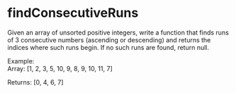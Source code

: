 findConsecutiveRuns
===================

Given an array of unsorted positive integers, write a function that finds runs of 3 consecutive numbers (ascending or descending) and returns the indices where such runs begin. If no such runs are found, return null.

Example:  
Array: [1, 2, 3, 5, 10, 9, 8, 9, 10, 11, 7] 

Returns: [0, 4, 6, 7]
